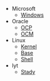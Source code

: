 <!-- _navbar.md -->

* Microsoft
  * [Windows](/microsoft/windows/)
* Oracle
  * [OCP](/oracle/ocp/)
  * [OCM](/oracle/ocm/)
* Linux
  * [Kernel](/linux/kernel/)
  * [Base](/linux/base/)
  * [Shell](/linux/shell/)
* lyt
  * [Stady](/lyt/) 